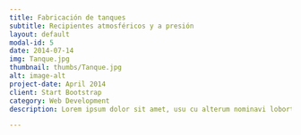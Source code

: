```yaml
---
title: Fabricación de tanques
subtitle: Recipientes atmosféricos y a presión
layout: default
modal-id: 5
date: 2014-07-14
img: Tanque.jpg
thumbnail: thumbs/Tanque.jpg
alt: image-alt
project-date: April 2014
client: Start Bootstrap
category: Web Development
description: Lorem ipsum dolor sit amet, usu cu alterum nominavi lobortis. At duo novum diceret. Tantas apeirian vix et, usu sanctus postulant inciderint ut, populo diceret necessitatibus in vim. Cu eum dicam feugiat noluisse.

---
```


